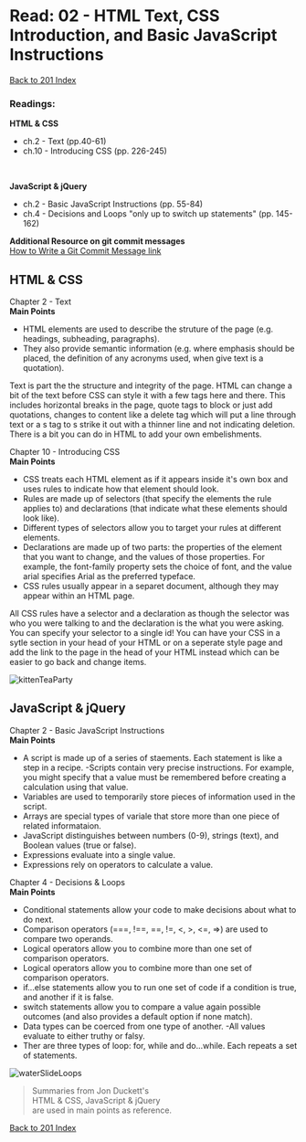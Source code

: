 # Read: 02 - HTML Text, CSS Introduction, and Basic JavaScript Instructions
[Back to 201 Index](201-index.md)<br>
### Readings:
**HTML & CSS**
- ch.2 - Text (pp.40-61)
- ch.10 - Introducing CSS (pp. 226-245)
<br>

**JavaScript & jQuery**
- ch.2 - Basic JavaScript Instructions (pp. 55-84)
- ch.4 - Decisions and Loops "only up to switch up statements" (pp. 145-162)

**Additional Resource on git commit messages**<br>
[How to Write a Git Commit Message link](https://chris.beams.io/posts/git-commit/)

## HTML & CSS 
Chapter 2 - Text
<br>
**Main Points**
- HTML elements are used to describe the struture of the page (e.g. headings, subheading, paragraphs).
- They also provide semantic information (e.g. where emphasis should be placed, the definition of any acronyms used, when give text is a quotation).

Text is part the the structure and integrity of the page. HTML can change a bit of the text before CSS can style it with a few tags here and there. This includes horizontal breaks in the page, quote tags to block or just add quotations, changes to content like a delete tag which will put a line through text or a s tag to s strike it out with a thinner line and not indicating deletion.  There is a bit you can do in HTML to add your own embelishments.

Chapter 10 - Introducing CSS
<br>
**Main Points**
- CSS treats each HTML element as if it appears inside it's own box and uses rules to indicate how that element should look.
- Rules are made up of selectors (that specify the elements the rule applies to) and declarations (that indicate what these elements should look like).
- Different types of selectors allow you to target your rules at different elements.
- Declarations are made up of two parts: the properties of the element that you want to change, and the values of those properties. For example, the font-family property sets the choice of font, and the value arial specifies Arial as the preferred typeface.
- CSS rules usually appear in a separet document, although they may appear within an HTML page.

All CSS rules have a selector and a declaration as though the selector was who you were talking to and the declaration is the what you were asking.  You can specify your selector to a single id! You can have your CSS in a sytle section in your head of your HTML or on a seperate style page and add the link to the page in the head of your HTML instead which can be easier to go back and change items.


![kittenTeaParty](https://www.publicdomainpictures.net/pictures/290000/velka/cats-dressed-vintage-tea.jpg)

## JavaScript & jQuery

Chapter 2 - Basic JavaScript Instructions
<br>
**Main Points**
- A script is made up of a series of staements. Each statement is like a step in a recipe.
-Scripts contain very precise instructions. For example, you might specify that a value must be remembered before creating a calculation using that value.
- Variables are used to temporarily store pieces of information used in the script.
- Arrays are special types of variale that store more than one piece of related informataion. 
- JavaScript distinguishes between numbers (0-9), strings (text), and Boolean values (true or false).
- Expressions evaluate into a single value.
- Expressions rely on operators to calculate a value.




Chapter 4 - Decisions & Loops
<br>
**Main Points**
- Conditional statements allow your code to make decisions about what to do next.
- Comparison operators (===, !==, ==, !=, <, >, <=, =>) are used to compare two operands.
- Logical operators allow you to combine more than one set of comparison operators.
- Logical operators allow you to combine more than one set of comparison operators.
- if...else statements allow you to run one set of code if a condition is true, and another if it is false.
- switch statements allow you to compare a value again possible outcomes (and also provides a default option if none match).
- Data types can be coerced from one type of another.
-All values evaluate to either truthy or falsy.
- Ther are three types of loop: for, while and do...while. Each repeats a set of statements.

![waterSlideLoops](https://cdn.pixabay.com/photo/2019/09/05/23/44/water-slide-4455204_960_720.jpg)


>Summaries from Jon Duckett's<br>
>HTML & CSS, JavaScript & jQuery <br>
>are used in main points as reference. 

[Back to 201 Index](201-index.md)<br>